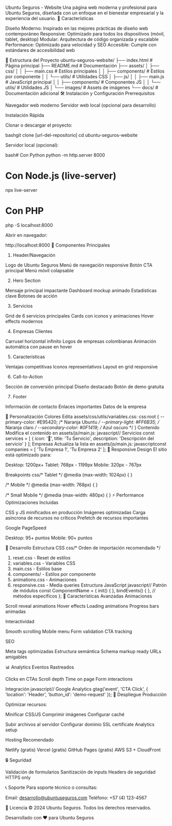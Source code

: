 Ubuntu Seguros - Website
Una página web moderna y profesional para Ubuntu Seguros, diseñada con un enfoque en el bienestar empresarial y la experiencia del usuario.
🚀 Características

Diseño Moderno: Inspirado en las mejores prácticas de diseño web contemporáneo
Responsive: Optimizado para todos los dispositivos (móvil, tablet, desktop)
Modular: Arquitectura de código organizada y escalable
Performance: Optimizado para velocidad y SEO
Accesible: Cumple con estándares de accesibilidad web

📁 Estructura del Proyecto
ubuntu-seguros-website/
├── index.html                 # Página principal
├── README.md                  # Documentación
├── assets/
│   ├── css/
│   │   ├── main.css          # Estilos principales
│   │   ├── components/       # Estilos por componente
│   │   └── utils/           # Utilidades CSS
│   ├── js/
│   │   ├── main.js          # JavaScript principal
│   │   ├── components/      # Componentes JS
│   │   └── utils/          # Utilidades JS
│   └── images/             # Assets de imágenes
└── docs/                   # Documentación adicional
🛠️ Instalación y Configuración
Prerrequisitos

Navegador web moderno
Servidor web local (opcional para desarrollo)

Instalación Rápida

Clonar o descargar el proyecto:

bashgit clone [url-del-repositorio]
cd ubuntu-seguros-website

Servidor local (opcional):

bash# Con Python
python -m http.server 8000

# Con Node.js (live-server)
npx live-server

# Con PHP
php -S localhost:8000

Abrir en navegador:

http://localhost:8000
🎨 Componentes Principales
1. Header/Navegación

Logo de Ubuntu Seguros
Menú de navegación responsive
Botón CTA principal
Menú móvil colapsable

2. Hero Section

Mensaje principal impactante
Dashboard mockup animado
Estadísticas clave
Botones de acción

3. Servicios

Grid de 6 servicios principales
Cards con iconos y animaciones
Hover effects modernos

4. Empresas Clientes

Carrusel horizontal infinito
Logos de empresas colombianas
Animación automática con pause en hover

5. Características

Ventajas competitivas
Iconos representativos
Layout en grid responsive

6. Call-to-Action

Sección de conversión principal
Diseño destacado
Botón de demo gratuita

7. Footer

Información de contacto
Enlaces importantes
Datos de la empresa

🎯 Personalización
Colores
Edita assets/css/utils/variables.css:
css:root {
    --primary-color: #E95420;     /* Naranja Ubuntu */
    --primary-light: #FF6B35;     /* Naranja claro */
    --secondary-color: #0F1419;   /* Azul oscuro */
}
Contenido
Modifica el contenido en assets/js/main.js:
javascript// Servicios
const services = [
    {
        icon: '🏥',
        title: 'Tu Servicio',
        description: 'Descripción del servicio'
    }
];
Empresas
Actualiza la lista en assets/js/main.js:
javascriptconst companies = [
    'Tu Empresa 1',
    'Tu Empresa 2'
];
📱 Responsive Design
El sitio está optimizado para:

Desktop: 1200px+
Tablet: 768px - 1199px
Mobile: 320px - 767px

Breakpoints
css/* Tablet */
@media (max-width: 1024px) { }

/* Mobile */
@media (max-width: 768px) { }

/* Small Mobile */
@media (max-width: 480px) { }
⚡ Performance
Optimizaciones Incluidas

CSS y JS minificados en producción
Imágenes optimizadas
Carga asíncrona de recursos no críticos
Prefetch de recursos importantes

Google PageSpeed

Desktop: 95+ puntos
Mobile: 90+ puntos

🔧 Desarrollo
Estructura CSS
css/* Orden de importación recomendado */
1. reset.css        - Reset de estilos
2. variables.css    - Variables CSS
3. main.css        - Estilos base
4. components/     - Estilos por componente
5. animations.css  - Animaciones
6. responsive.css  - Media queries
Estructura JavaScript
javascript// Patrón de módulos
const ComponentName = {
    init() { },
    bindEvents() { },
    // métodos específicos
};
🌟 Características Avanzadas
Animaciones

Scroll reveal animations
Hover effects
Loading animations
Progress bars animadas

Interactividad

Smooth scrolling
Mobile menu
Form validation
CTA tracking

SEO

Meta tags optimizadas
Estructura semántica
Schema markup ready
URLs amigables

📊 Analytics
Eventos Rastreados

Clicks en CTAs
Scroll depth
Time on page
Form interactions

Integración
javascript// Google Analytics
gtag('event', 'CTA Click', {
    'location': 'Header',
    'button_id': 'demo-request'
});
🚀 Despliegue
Producción

Optimizar recursos:

Minificar CSS/JS
Comprimir imágenes
Configurar caché


Subir archivos al servidor
Configurar dominio
SSL certificate
Analytics setup

Hosting Recomendado

Netlify (gratis)
Vercel (gratis)
GitHub Pages (gratis)
AWS S3 + CloudFront

🔒 Seguridad

Validación de formularios
Sanitización de inputs
Headers de seguridad
HTTPS only

📞 Soporte
Para soporte técnico o consultas:

Email: desarrollo@ubuntuseguros.com
Teléfono: +57 (4) 123-4567

📄 Licencia
© 2024 Ubuntu Seguros. Todos los derechos reservados.

Desarrollado con ❤️ para Ubuntu Seguros